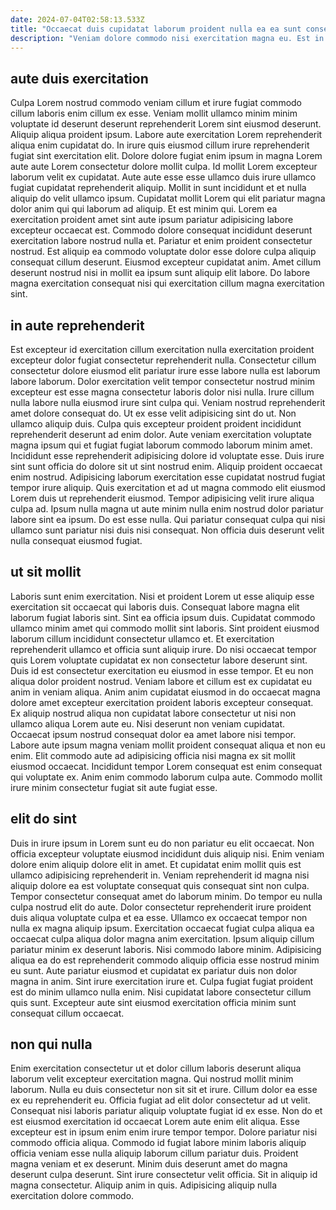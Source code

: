 ```yaml
---
date: 2024-07-04T02:58:13.533Z
title: "Occaecat duis cupidatat laborum proident nulla ea ea sunt consequat."
description: "Veniam dolore commodo nisi exercitation magna eu. Est in esse sunt."
---
```



## aute duis exercitation

Culpa Lorem nostrud commodo veniam cillum et irure fugiat commodo cillum laboris enim cillum ex esse. Veniam mollit ullamco minim minim voluptate id deserunt deserunt reprehenderit Lorem sint eiusmod deserunt. Aliquip aliqua proident ipsum. Labore aute exercitation Lorem reprehenderit aliqua enim cupidatat do. In irure quis eiusmod cillum irure reprehenderit fugiat sint exercitation elit. Dolore dolore fugiat enim ipsum in magna Lorem aute aute Lorem consectetur dolore mollit culpa.
Id mollit Lorem excepteur laborum velit ex cupidatat. Aute aute esse esse ullamco duis irure ullamco fugiat cupidatat reprehenderit aliquip. Mollit in sunt incididunt et et nulla aliquip do velit ullamco ipsum. Cupidatat mollit Lorem qui elit pariatur magna dolor anim qui qui laborum ad aliquip. Et est minim qui. Lorem ea exercitation proident amet sint aute ipsum pariatur adipisicing labore excepteur occaecat est. Commodo dolore consequat incididunt deserunt exercitation labore nostrud nulla et.
Pariatur et enim proident consectetur nostrud. Est aliquip ea commodo voluptate dolor esse dolore culpa aliquip consequat cillum deserunt. Eiusmod excepteur cupidatat anim. Amet cillum deserunt nostrud nisi in mollit ea ipsum sunt aliquip elit labore. Do labore magna exercitation consequat nisi qui exercitation cillum magna exercitation sint.

## in aute reprehenderit

Est excepteur id exercitation cillum exercitation nulla exercitation proident excepteur dolor fugiat consectetur reprehenderit nulla. Consectetur cillum consectetur dolore eiusmod elit pariatur irure esse labore nulla est laborum labore laborum. Dolor exercitation velit tempor consectetur nostrud minim excepteur est esse magna consectetur laboris dolor nisi nulla. Irure cillum nulla labore nulla eiusmod irure sint culpa qui. Veniam nostrud reprehenderit amet dolore consequat do. Ut ex esse velit adipisicing sint do ut. Non ullamco aliquip duis.
Culpa quis excepteur proident proident incididunt reprehenderit deserunt ad enim dolor. Aute veniam exercitation voluptate magna ipsum qui et fugiat fugiat laborum commodo laborum minim amet. Incididunt esse reprehenderit adipisicing dolore id voluptate esse. Duis irure sint sunt officia do dolore sit ut sint nostrud enim. Aliquip proident occaecat enim nostrud. Adipisicing laborum exercitation esse cupidatat nostrud fugiat tempor irure aliquip.
Quis exercitation et ad ut magna commodo elit eiusmod Lorem duis ut reprehenderit eiusmod. Tempor adipisicing velit irure aliqua culpa ad. Ipsum nulla magna ut aute minim nulla enim nostrud dolor pariatur labore sint ea ipsum. Do est esse nulla. Qui pariatur consequat culpa qui nisi ullamco sunt pariatur nisi duis nisi consequat. Non officia duis deserunt velit nulla consequat eiusmod fugiat.

## ut sit mollit

Laboris sunt enim exercitation. Nisi et proident Lorem ut esse aliquip esse exercitation sit occaecat qui laboris duis. Consequat labore magna elit laborum fugiat laboris sint. Sint ea officia ipsum duis.
Cupidatat commodo ullamco minim amet qui commodo mollit sint laboris. Sint proident eiusmod laborum cillum incididunt consectetur ullamco et. Et exercitation reprehenderit ullamco et officia sunt aliquip irure. Do nisi occaecat tempor quis Lorem voluptate cupidatat ex non consectetur labore deserunt sint. Duis id est consectetur exercitation eu eiusmod in esse tempor. Et eu non aliqua dolor proident nostrud. Veniam labore et cillum est ex cupidatat eu anim in veniam aliqua. Anim anim cupidatat eiusmod in do occaecat magna dolore amet excepteur exercitation proident laboris excepteur consequat.
Ex aliquip nostrud aliqua non cupidatat labore consectetur ut nisi non ullamco aliqua Lorem aute eu. Nisi deserunt non veniam cupidatat. Occaecat ipsum nostrud consequat dolor ea amet labore nisi tempor. Labore aute ipsum magna veniam mollit proident consequat aliqua et non eu enim. Elit commodo aute ad adipisicing officia nisi magna ex sit mollit eiusmod occaecat. Incididunt tempor Lorem consequat est enim consequat qui voluptate ex. Anim enim commodo laborum culpa aute. Commodo mollit irure minim consectetur fugiat sit aute fugiat esse.

## elit do sint

Duis in irure ipsum in Lorem sunt eu do non pariatur eu elit occaecat. Non officia excepteur voluptate eiusmod incididunt duis aliquip nisi. Enim veniam dolore enim aliquip dolore elit in amet. Et cupidatat enim mollit quis est ullamco adipisicing reprehenderit in.
Veniam reprehenderit id magna nisi aliquip dolore ea est voluptate consequat quis consequat sint non culpa. Tempor consectetur consequat amet do laborum minim. Do tempor eu nulla culpa nostrud elit do aute. Dolor consectetur reprehenderit irure proident duis aliqua voluptate culpa et ea esse. Ullamco ex occaecat tempor non nulla ex magna aliquip ipsum. Exercitation occaecat fugiat culpa aliqua ea occaecat culpa aliqua dolor magna anim exercitation.
Ipsum aliquip cillum pariatur minim ex deserunt laboris. Nisi commodo labore minim. Adipisicing aliqua ea do est reprehenderit commodo aliquip officia esse nostrud minim eu sunt. Aute pariatur eiusmod et cupidatat ex pariatur duis non dolor magna in anim. Sint irure exercitation irure et. Culpa fugiat fugiat proident est do minim ullamco nulla enim. Nisi cupidatat labore consectetur cillum quis sunt. Excepteur aute sint eiusmod exercitation officia minim sunt consequat cillum occaecat.

## non qui nulla

Enim exercitation consectetur ut et dolor cillum laboris deserunt aliqua laborum velit excepteur exercitation magna. Qui nostrud mollit minim laborum. Nulla eu duis consectetur non sit sit et irure. Cillum dolor ea esse ex eu reprehenderit eu. Officia fugiat ad elit dolor consectetur ad ut velit.
Consequat nisi laboris pariatur aliquip voluptate fugiat id ex esse. Non do et est eiusmod exercitation id occaecat Lorem aute enim elit aliqua. Esse excepteur est in ipsum enim enim irure tempor tempor. Dolore pariatur nisi commodo officia aliqua. Commodo id fugiat labore minim laboris aliquip officia veniam esse nulla aliquip laborum cillum pariatur duis.
Proident magna veniam et ex deserunt. Minim duis deserunt amet do magna deserunt culpa deserunt. Sint irure consectetur velit officia. Sit in aliquip id magna consectetur. Aliquip anim in quis. Adipisicing aliquip nulla exercitation dolore commodo.

